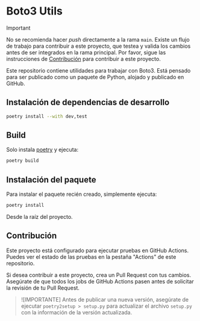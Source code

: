 # Boto3 Utils

> [!IMPORTANT]  
> No se recomienda hacer _push_ directamente a la rama `main`. Existe un flujo de trabajo para contribuir a este proyecto, que testea y valida los cambios antes de ser integrados en la rama principal. Por favor, sigue las instrucciones de [Contribución](#contribución) para contribuir a este proyecto.

Este repositorio contiene utilidades para trabajar con Boto3. Está pensado para ser publicado como un paquete de Python, alojado y publicado en GitHub.

## Instalación de dependencias de desarrollo

```bash
poetry install --with dev,test
```

## Build

Solo instala [poetry](https://python-poetry.org/docs/) y ejecuta:

```bash
poetry build
```

## Instalación del paquete

Para instalar el paquete recién creado, simplemente ejecuta:

```bash
poetry install
```

Desde la raíz del proyecto.

## Contribución

Este proyecto está configurado para ejecutar pruebas en GitHub Actions. Puedes ver el estado de las pruebas en la pestaña "Actions" de este repositorio.

Si desea contribuir a este proyecto, crea un Pull Request con tus cambios. Asegúrate de que todos los jobs de GitHub Actions pasen antes de solicitar la revisión de tu Pull Request.

> ![IMPORTANTE]
> Antes de publicar una nueva versión, asegúrate de ejecutar `poetry2setup > setup.py` para actualizar el archivo `setup.py` con la información de la versión actualizada.
